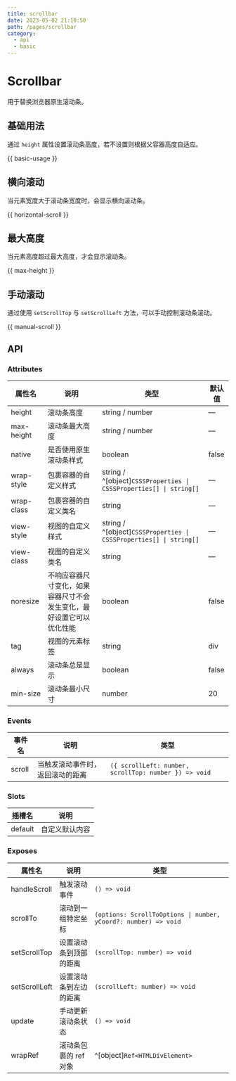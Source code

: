 ```yaml
---
title: scrollbar
date: 2023-05-02 21:10:50
path: /pages/scrollbar
category:
  - api
  - basic
---
```



# Scrollbar

用于替换浏览器原生滚动条。

<!-- more -->

## 基础用法

通过 `height` 属性设置滚动条高度，若不设置则根据父容器高度自适应。

{{ basic-usage }}

## 横向滚动

当元素宽度大于滚动条宽度时，会显示横向滚动条。

{{ horizontal-scroll }}

## 最大高度

当元素高度超过最大高度，才会显示滚动条。

{{ max-height }}

## 手动滚动

通过使用 `setScrollTop` 与 `setScrollLeft` 方法，可以手动控制滚动条滚动。

{{ manual-scroll }}

## API

### Attributes

| 属性名        | 说明                                 | 类型                                                                      | 默认值   |
| ---------- | ---------------------------------- | ----------------------------------------------------------------------- | ----- |
| height     | 滚动条高度                              | string / number                                                   | —     |
| max-height | 滚动条最大高度                            | string / number                                                   | —     |
| native     | 是否使用原生滚动条样式                        | boolean                                                              | false |
| wrap-style | 包裹容器的自定义样式                         | string / ^[object]`CSSSProperties \| CSSSProperties[] \| string[]` | —     |
| wrap-class | 包裹容器的自定义类名                         | string                                                               | —     |
| view-style | 视图的自定义样式                           | string / ^[object]`CSSSProperties \| CSSSProperties[] \| string[]` | —     |
| view-class | 视图的自定义类名                           | string                                                               | —     |
| noresize   | 不响应容器尺寸变化，如果容器尺寸不会发生变化，最好设置它可以优化性能 | boolean                                                              | false |
| tag        | 视图的元素标签                            | string                                                               | div   |
| always     | 滚动条总是显示                            | boolean                                                              | false |
| min-size   | 滚动条最小尺寸                            | number                                                               | 20    |

### Events

| 事件名    | 说明               | 类型                                                                  |
| ------ | ---------------- | ------------------------------------------------------------------- |
| scroll | 当触发滚动事件时，返回滚动的距离 | `({ scrollLeft: number, scrollTop: number }) => void` |

### Slots

| 插槽名     | 说明      |
| ------- | ------- |
| default | 自定义默认内容 |

### Exposes

| 属性名            | 说明            | 类型                                                                             |
| ------------- | ------------- | ------------------------------------------------------------------------------ |
| handleScroll  | 触发滚动事件        | `() => void`                                                     |
| scrollTo      | 滚动到一组特定坐标     | `(options: ScrollToOptions \| number, yCoord?: number) => void` |
| setScrollTop  | 设置滚动条到顶部的距离   | `(scrollTop: number) => void`                                    |
| setScrollLeft | 设置滚动条到左边的距离   | `(scrollLeft: number) => void`                                   |
| update        | 手动更新滚动条状态     | `() => void`                                                     |
| wrapRef       | 滚动条包裹的 ref 对象 | ^[object]`Ref<HTMLDivElement>`                                           |
